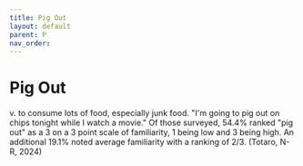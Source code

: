 ```yaml
---
title: Pig Out
layout: default
parent: P
nav_order:
---
```


# Pig Out

v. to consume lots of food, especially junk food.  "I'm going to pig out on chips tonight while I watch a movie." Of those surveyed, 54.4% ranked "pig out" as a 3 on a 3 point scale of familiarity, 1 being low and 3 being high. 
An additional 19.1% noted average familiarity with a ranking of 2/3.  (Totaro, N-R, 2024)

